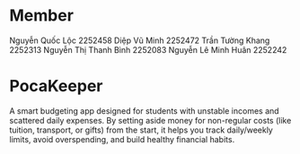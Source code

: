 # Member
Nguyễn Quốc Lộc 2252458
Diệp Vũ Minh 2252472
Trần Tường Khang 2252313
Nguyễn Thị Thanh Bình 2252083
Nguyễn Lê Minh Huân 2252242
# PocaKeeper
A smart budgeting app designed for students with unstable incomes and scattered daily expenses. By setting aside money for non-regular costs (like tuition, transport, or gifts) from the start, it helps you track daily/weekly limits, avoid overspending, and build healthy financial habits.
